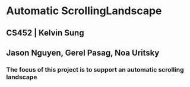 # Automatic ScrollingLandscape
## CS452 | Kelvin Sung
## Jason Nguyen, Gerel Pasag, Noa Uritsky
### The focus of this project is to support an automatic scrolling landscape
